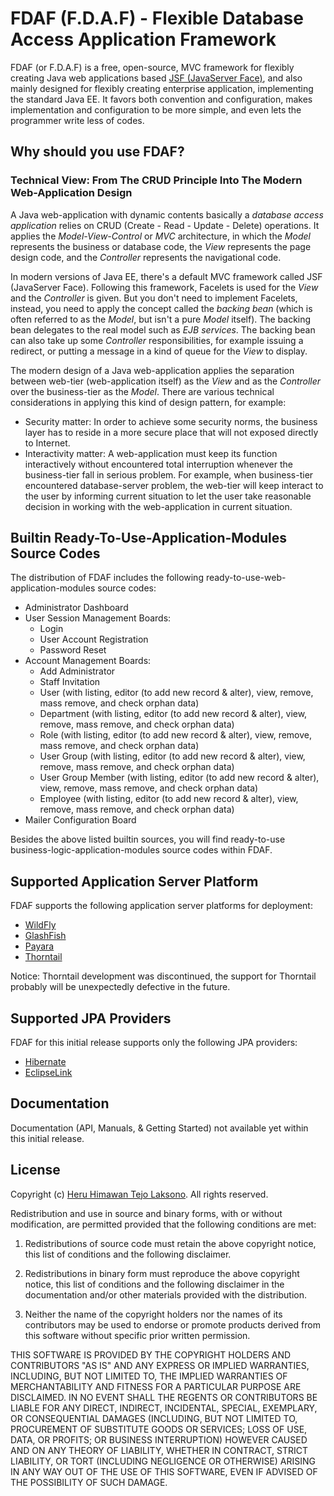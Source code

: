 # FDAF (F.D.A.F) - Flexible Database Access Application Framework

FDAF (or F.D.A.F) is a free, open-source, MVC framework for flexibly creating
Java web applications based [JSF (JavaServer Face)](http://www.javaserverfaces.org/),
and also mainly designed for flexibly creating enterprise application,
implementing the standard Java EE. It favors both convention and
configuration, makes implementation and configuration to be more simple,
and even lets the programmer write less of codes.

## Why should you use FDAF?

### Technical View: From The CRUD Principle Into The Modern Web-Application Design

A Java web-application with dynamic contents basically a _database access
application_ relies on CRUD (Create - Read - Update - Delete) operations.
It applies the _Model-View-Control_ or _MVC_ architecture, in which the
_Model_ represents the business or database code, the _View_ represents the
page design code, and the _Controller_ represents the navigational code.

In modern versions of Java EE, there's a default MVC framework called JSF
(JavaServer Face). Following this framework, Facelets is used for the _View_
and the _Controller_ is given. But you don't need to implement Facelets,
instead, you need to apply the concept called the _backing bean_ (which is
often referred to as the _Model_, but isn't a pure _Model_ itself). The
backing bean delegates to the real model such as _EJB services_. The backing
bean can also take up some _Controller_ responsibilities, for example
issuing a redirect, or putting a message in a kind of queue for the _View_
to display.

The modern design of a Java web-application applies the separation between
web-tier (web-application itself) as the _View_ and as the _Controller_ over
the business-tier as the _Model_. There are various technical considerations
in applying this kind of design pattern, for example:
- Security matter: In order to achieve some security norms, the business
layer has to reside in a more secure place that will not exposed directly to
Internet.
- Interactivity matter: A web-application must keep its function interactively
without encountered total interruption whenever the business-tier fall in
serious problem. For example, when business-tier encountered database-server
problem, the web-tier will keep interact to the user by informing current
situation to let the user take reasonable decision in working with the
web-application in current situation. 

## Builtin Ready-To-Use-Application-Modules Source Codes

The distribution of FDAF includes the following ready-to-use-web-application-modules
source codes:

- Administrator Dashboard
- User Session Management Boards:
  - Login
  - User Account Registration
  - Password Reset
- Account Management Boards:
  - Add Administrator
  - Staff Invitation
  - User (with listing, editor (to add new record & alter), view, remove, mass remove, and check orphan data)
  - Department (with listing, editor (to add new record & alter), view, remove, mass remove, and check orphan data)
  - Role (with listing, editor (to add new record & alter), view, remove, mass remove, and check orphan data)
  - User Group (with listing, editor (to add new record & alter), view, remove, mass remove, and check orphan data)
  - User Group Member (with listing, editor (to add new record & alter), view, remove, mass remove, and check orphan data)
  - Employee (with listing, editor (to add new record & alter), view, remove, mass remove, and check orphan data)
- Mailer Configuration Board

Besides the above listed builtin sources, you will find ready-to-use
business-logic-application-modules source codes within FDAF.

## Supported Application Server Platform

FDAF supports the following application server platforms for deployment:

- [WildFly](https://www.wildfly.org/)
- [GlashFish](https://javaee.github.io/glassfish/)
- [Payara](https://www.payara.fish/)
- [Thorntail](https://thorntail.io/)

Notice: Thorntail development was discontinued, the support for Thorntail
probably will be unexpectedly defective in the future.

## Supported JPA Providers

FDAF for this initial release supports only the following JPA providers:

- [Hibernate](https://hibernate.org/orm/)
- [EclipseLink](https://www.eclipse.org/eclipselink/)

## Documentation

Documentation (API, Manuals, & Getting Started) not available yet within this
initial release.

## License

Copyright (c) [Heru Himawan Tejo Laksono](https://www.linkedin.com/in/heru-himawan-tejo-laksono-65485716/).
All rights reserved.

Redistribution and use in source and binary forms, with or without
modification, are permitted provided that the following conditions are met:

1. Redistributions of source code must retain the above copyright notice,
   this list of conditions and the following disclaimer.

2. Redistributions in binary form must reproduce the above copyright notice,
   this list of conditions and the following disclaimer in the documentation
   and/or other materials provided with the distribution.

3. Neither the name of the copyright holders nor the names of its
   contributors may be used to endorse or promote products derived from this
   software without specific prior written permission.

THIS SOFTWARE IS PROVIDED BY THE COPYRIGHT HOLDERS AND CONTRIBUTORS "AS IS"
AND ANY EXPRESS OR IMPLIED WARRANTIES, INCLUDING, BUT NOT LIMITED TO, THE
IMPLIED WARRANTIES OF MERCHANTABILITY AND FITNESS FOR A PARTICULAR PURPOSE
ARE DISCLAIMED. IN NO EVENT SHALL THE REGENTS OR CONTRIBUTORS BE LIABLE FOR
ANY DIRECT, INDIRECT, INCIDENTAL, SPECIAL, EXEMPLARY, OR CONSEQUENTIAL
DAMAGES (INCLUDING, BUT NOT LIMITED TO, PROCUREMENT OF SUBSTITUTE GOODS OR
SERVICES; LOSS OF USE, DATA, OR PROFITS; OR BUSINESS INTERRUPTION) HOWEVER
CAUSED AND ON ANY THEORY OF LIABILITY, WHETHER IN CONTRACT, STRICT LIABILITY,
OR TORT (INCLUDING NEGLIGENCE OR OTHERWISE) ARISING IN ANY WAY OUT OF THE
USE OF THIS SOFTWARE, EVEN IF ADVISED OF THE POSSIBILITY OF SUCH DAMAGE.

